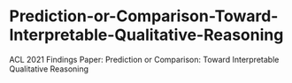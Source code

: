 # Prediction-or-Comparison-Toward-Interpretable-Qualitative-Reasoning
ACL 2021 Findings Paper: Prediction or Comparison: Toward Interpretable Qualitative Reasoning
